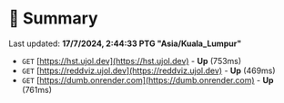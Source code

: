 # 📖 Summary
Last updated: **17/7/2024, 2:44:33 PTG "Asia/Kuala_Lumpur"**

- `GET` [https://hst.ujol.dev](https://hst.ujol.dev) - **Up** (753ms)
- `GET` [https://reddviz.ujol.dev](https://reddviz.ujol.dev) - **Up** (469ms)
- `GET` [https://dumb.onrender.com](https://dumb.onrender.com) - **Up** (761ms)
